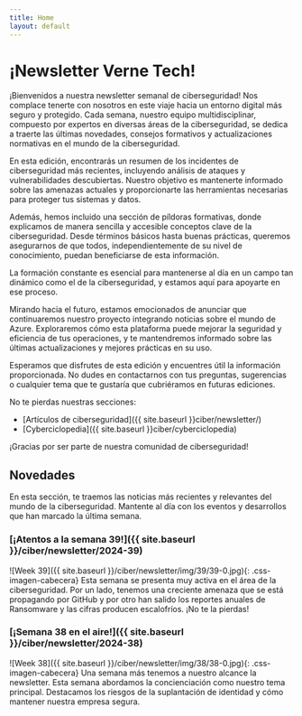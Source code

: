 ```yaml
---
title: Home
layout: default
---
```


# ¡Newsletter Verne Tech!

¡Bienvenidos a nuestra newsletter semanal de ciberseguridad! Nos complace tenerte con nosotros en este viaje hacia un entorno digital más seguro y protegido. Cada semana, nuestro equipo multidisciplinar, compuesto por expertos en diversas áreas de la ciberseguridad, se dedica a traerte las últimas novedades, consejos formativos y actualizaciones normativas en el mundo de la ciberseguridad.

En esta edición, encontrarás un resumen de los incidentes de ciberseguridad más recientes, incluyendo análisis de ataques y vulnerabilidades descubiertas. Nuestro objetivo es mantenerte informado sobre las amenazas actuales y proporcionarte las herramientas necesarias para proteger tus sistemas y datos.

Además, hemos incluido una sección de píldoras formativas, donde explicamos de manera sencilla y accesible conceptos clave de la ciberseguridad. Desde términos básicos hasta buenas prácticas, queremos asegurarnos de que todos, independientemente de su nivel de conocimiento, puedan beneficiarse de esta información.

La formación constante es esencial para mantenerse al día en un campo tan dinámico como el de la ciberseguridad, y estamos aquí para apoyarte en ese proceso.

Mirando hacia el futuro, estamos emocionados de anunciar que continuaremos nuestro proyecto integrando noticias sobre el mundo de Azure. Exploraremos cómo esta plataforma puede mejorar la seguridad y eficiencia de tus operaciones, y te mantendremos informado sobre las últimas actualizaciones y mejores prácticas en su uso.

Esperamos que disfrutes de esta edición y encuentres útil la información proporcionada. No dudes en contactarnos con tus preguntas, sugerencias o cualquier tema que te gustaría que cubriéramos en futuras ediciones. 

No te pierdas nuestras secciones:
- [Artículos de ciberseguridad]({{ site.baseurl }}ciber/newsletter/)
- [Cyberciclopedia]({{ site.baseurl }}ciber/cyberciclopedia)

¡Gracias por ser parte de nuestra comunidad de ciberseguridad!

## Novedades

En esta sección, te traemos las noticias más recientes y relevantes del mundo de la ciberseguridad. Mantente al día con los eventos y desarrollos que han marcado la última semana.

### [¡Atentos a la semana 39!]({{ site.baseurl }}/ciber/newsletter/2024-39)
![Week 39]({{ site.baseurl }}/ciber/newsletter/img/39/39-0.jpg){: .css-imagen-cabecera}
Esta semana se presenta muy activa en el área de la ciberseguridad. Por un lado, tenemos una creciente amenaza que se está propagando por GitHub y por otro han salido los reportes anuales de Ransomware y las cifras producen escalofríos. ¡No te la pierdas!


### [¡Semana 38 en el aire!]({{ site.baseurl }}/ciber/newsletter/2024-38)
![Week 38]({{ site.baseurl }}/ciber/newsletter/img/38/38-0.jpg){: .css-imagen-cabecera}
Una semana más tenemos a nuestro alcance la newsletter. Esta semana abordamos la concienciación como nuestro tema principal. Destacamos los riesgos de la suplantación de identidad y cómo mantener nuestra empresa segura.